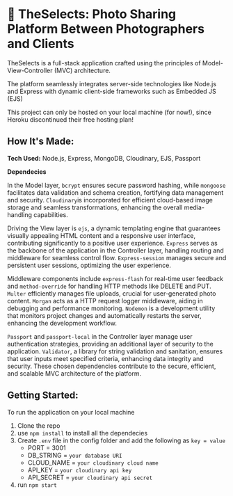 # 🚀 TheSelects: Photo Sharing Platform Between Photographers and Clients

TheSelects is a full-stack application crafted using the principles of Model-View-Controller (MVC) architecture. 

The platform seamlessly integrates server-side technologies like Node.js and Express with dynamic client-side frameworks such as Embedded JS (EJS)

This project can only be hosted on your local machine (for now!), since Heroku discontinued their free hosting plan!


## How It's Made:


**Tech Used:** Node.js, Express, MongoDB, Cloudinary, EJS, Passport 


**Dependecies**

In the Model layer, `bcrypt` ensures secure password hashing, while `mongoose` facilitates data validation and schema creation, fortifying data management and security. `Cloudinary`is incorporated for efficient cloud-based image storage and seamless transformations, enhancing the overall media-handling capabilities.

Driving the View layer is `ejs`, a dynamic templating engine that guarantees visually appealing HTML content and a responsive user interface, contributing significantly to a positive user experience. `Express` serves as the backbone of the application in the Controller layer, handling routing and middleware for seamless control flow. `Express-session` manages secure and persistent user sessions, optimizing the user experience.

Middleware components include `express-flash` for real-time user feedback and `method-override` for handling HTTP methods like DELETE and PUT. `Multer` efficiently manages file uploads, crucial for user-generated photo content. `Morgan` acts as a HTTP request logger middleware, aiding in debugging and performance monitoring. `Nodemon` is a development utility that monitors project changes and automatically restarts the server, enhancing the development workflow.

`Passport` and `passport-local` in the Controller layer manage user authentication strategies, providing an additional layer of security to the application. `Validator`, a library for string validation and sanitation, ensures that user inputs meet specified criteria, enhancing data integrity and security. These chosen dependencies  contribute to the secure, efficient, and scalable MVC architecture of the platform.

## Getting Started:

To run the application on your local machine 

1. Clone the repo 
2. use `npm install` to install all the dependecies
3. Create `.env` file in the config folder and add the following as `key = value`
    - PORT = 3001
    - DB_STRING = `your database URI`
    - CLOUD_NAME = `your cloudinary cloud name`
    - API_KEY = `your cloudinary api key`
    - API_SECRET = `your cloudinary api secret`
4. run `npm start` 